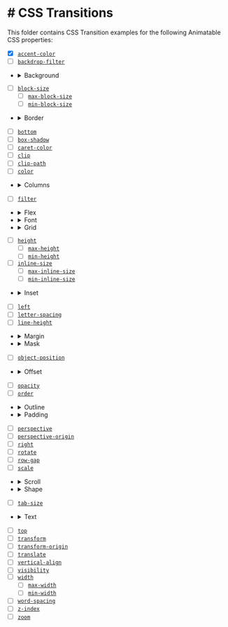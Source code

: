 # # CSS Transitions

This folder contains CSS Transition examples for the following Animatable CSS properties:

- [x] [`accent-color`](./accent-color.html)
- [ ] [`backdrop-filter`](./backdrop-filter.html)
- <details><summary>Background</summary>

    - [ ] [`background`](./background.html)
    - [x] [`background-color`](./background-color.html)
    - [ ] [`background-position`](./background-position.html)
    - [ ] [`background-size`](./background-size.html)
  </details>
- [ ] [`block-size`](./block-size.html)
    - [ ] [`max-block-size`](./max-block-size.html)
    - [ ] [`min-block-size`](./min-block-size.html)
- <details><summary>Border</summary>

    - [ ] [`border`](./border.html)
    - [ ] [`border-block-end`](./border-block-end.html)
    - [ ] [`border-block-end-color`](./border-block-end-color.html)
    - [ ] [`border-block-end-width`](./border-block-end-width.html)
    - [ ] [`border-block-start`](./border-block-start.html)
    - [ ] [`border-block-start-color`](./border-block-start-color.html)
    - [ ] [`border-block-start-width`](./border-block-start-width.html)
    - [ ] [`border-bottom`](./border-bottom.html)
    - [ ] [`border-bottom-color`](./border-bottom-color.html)
    - [ ] [`border-bottom-left-radius`](./border-bottom-left-radius.html)
    - [ ] [`border-bottom-right-radius`](./border-bottom-right-radius.html)
    - [ ] [`border-bottom-width`](./border-bottom-width.html)
    - [x] [`border-color`](./border-color.html)
    - [ ] [`border-end-end-radius`](./border-end-end-radius.html)
    - [ ] [`border-end-start-radius`](./border-end-start-radius.html)
    - [ ] [`border-image-outset`](./border-image-outset.html)
    - [ ] [`border-image-slice`](./border-image-slice.html)
    - [ ] [`border-image-width`](./border-image-width.html)
    - [ ] [`border-inline-end`](./border-inline-end.html)
    - [ ] [`border-inline-end-color`](./border-inline-end-color.html)
    - [ ] [`border-inline-end-width`](./border-inline-end-width.html)
    - [ ] [`border-inline-start`](./border-inline-start.html)
    - [ ] [`border-inline-start-color`](./border-inline-start-color.html)
    - [ ] [`border-inline-start-width`](./border-inline-start-width.html)
    - [ ] [`border-left`](./border-left.html)
    - [ ] [`border-left-color`](./border-left-color.html)
    - [ ] [`border-left-width`](./border-left-width.html)
    - [ ] [`border-radius`](./border-radius.html)
    - [ ] [`border-right`](./border-right.html)
    - [ ] [`border-right-color`](./border-right-color.html)
    - [ ] [`border-right-width`](./border-right-width.html)
    - [ ] [`border-start-end-radius`](./border-start-end-radius.html)
    - [ ] [`border-start-start-radius`](./border-start-start-radius.html)
    - [ ] [`border-top`](./border-top.html)
    - [ ] [`border-top-color`](./border-top-color.html)
    - [ ] [`border-top-left-radius`](./border-top-left-radius.html)
    - [ ] [`border-top-right-radius`](./border-top-right-radius.html)
    - [ ] [`border-top-width`](./border-top-width.html)
    - [ ] [`border-width`](./border-width.html)
  </details>
- [ ] [`bottom`](./bottom.html)
- [ ] [`box-shadow`](./box-shadow.html)
- [ ] [`caret-color`](./caret-color.html)
- [ ] [`clip`](./clip.html)
- [ ] [`clip-path`](./clip-path.html)
- [ ] [`color`](./color.html)
- <details><summary>Columns</summary>

    - [ ] [`column-count`](./column-count.html)
    - [ ] [`column-gap`](./column-gap.html)
    - [ ] [`column-rule`](./column-rule.html)
    - [ ] [`column-rule-color`](./column-rule-color.html)
    - [ ] [`column-rule-width`](./column-rule-width.html)
    - [ ] [`column-width`](./column-width.html)
    - [ ] [`columns`](./columns.html)
  </details>
- [ ] [`filter`](./filter.html)
- <details><summary>Flex</summary>

    - [ ] [`flex`](./flex.html)
    - [ ] [`flex-basis`](./flex-basis.html)
    - [ ] [`flex-grow`](./flex-grow.html)
    - [ ] [`flex-shrink`](./flex-shrink.html)
  </details>
- <details><summary>Font</summary>

    - [ ] [`font`](./font.html)
    - [ ] [`font-size`](./font-size.html)
    - [ ] [`font-size-adjust`](./font-size-adjust.html)
    - [ ] [`font-stretch`](./font-stretch.html)
    - [ ] [`font-variation-settings`](./font-variation-settings.html)
    - [ ] [`font-weight`](./font-weight.html)
  </details>
- <details><summary>Grid</summary>

    - [ ] [`gap`](./gap.html)
    - [ ] [`grid-column-gap`](./grid-column-gap.html)
    - [ ] [`grid-gap`](./grid-gap.html)
    - [ ] [`grid-row-gap`](./grid-row-gap.html)
    - [ ] [`grid-template-columns`](./grid-template-columns.html)
    - [ ] [`grid-template-rows`](./grid-template-rows.html)
  </details>
- [ ] [`height`](./height.html)
    - [ ] [`max-height`](./max-height.html)
    - [ ] [`min-height`](./min-height.html)
- [ ] [`inline-size`](./inline-size.html)
    - [ ] [`max-inline-size`](./max-inline-size.html)
    - [ ] [`min-inline-size`](./min-inline-size.html)
- <details><summary>Inset</summary>

    - [ ] [`inset`](./inset.html)
    - [ ] [`inset-block`](./inset-block.html)
    - [ ] [`inset-block-end`](./inset-block-end.html)
    - [ ] [`inset-block-start`](./inset-block-start.html)
    - [ ] [`inset-inline`](./inset-inline.html)
    - [ ] [`inset-inline-end`](./inset-inline-end.html)
    - [ ] [`inset-inline-start`](./inset-inline-start.html)
  </details>
- [ ] [`left`](./left.html)
- [ ] [`letter-spacing`](./letter-spacing.html)
- [ ] [`line-height`](./line-height.html)
- <details><summary>Margin</summary>

    - [ ] [`margin`](./margin.html)
    - [ ] [`margin-block-end`](./margin-block-end.html)
    - [ ] [`margin-block-start`](./margin-block-start.html)
    - [ ] [`margin-bottom`](./margin-bottom.html)
    - [ ] [`margin-inline-end`](./margin-inline-end.html)
    - [ ] [`margin-inline-start`](./margin-inline-start.html)
    - [ ] [`margin-left`](./margin-left.html)
    - [ ] [`margin-right`](./margin-right.html)
    - [ ] [`margin-top`](./margin-top.html)
  </details>
- <details><summary>Mask</summary>

    - [ ] [`mask`](./mask.html)
    - [ ] [`mask-border`](./mask-border.html)
    - [ ] [`mask-position`](./mask-position.html)
    - [ ] [`mask-size`](./mask-size.html)
  </details>
- [ ] [`object-position`](./object-position.html)
- <details><summary>Offset</summary>

    - [ ] [`offset`](./offset.html)
    - [ ] [`offset-anchor`](./offset-anchor.html)
    - [ ] [`offset-distance`](./offset-distance.html)
    - [ ] [`offset-path`](./offset-path.html)
    - [ ] [`offset-position`](./offset-position.html)
    - [ ] [`offset-rotate`](./offset-rotate.html)
  </details>
- [ ] [`opacity`](./opacity.html)
- [ ] [`order`](./order.html)
- <details><summary>Outline</summary>

    - [ ] [`outline`](./outline.html)
    - [ ] [`outline-color`](./outline-color.html)
    - [ ] [`outline-offset`](./outline-offset.html)
    - [ ] [`outline-width`](./outline-width.html)
  </details>
- <details><summary>Padding</summary>

    - [ ] [`padding`](./padding.html)
    - [ ] [`padding-block-end`](./padding-block-end.html)
    - [ ] [`padding-block-start`](./padding-block-start.html)
    - [ ] [`padding-bottom`](./padding-bottom.html)
    - [ ] [`padding-inline-end`](./padding-inline-end.html)
    - [ ] [`padding-inline-start`](./padding-inline-start.html)
    - [ ] [`padding-left`](./padding-left.html)
    - [ ] [`padding-right`](./padding-right.html)
    - [ ] [`padding-top`](./padding-top.html)
  </details>
- [ ] [`perspective`](./perspective.html)
- [ ] [`perspective-origin`](./perspective-origin.html)
- [ ] [`right`](./right.html)
- [ ] [`rotate`](./rotate.html)
- [ ] [`row-gap`](./row-gap.html)
- [ ] [`scale`](./scale.html)
- <details><summary>Scroll</summary>

    - [ ] [`scroll-margin`](./scroll-margin.html)
    - [ ] [`scroll-margin-block`](./scroll-margin-block.html)
    - [ ] [`scroll-margin-block-end`](./scroll-margin-block-end.html)
    - [ ] [`scroll-margin-block-start`](./scroll-margin-block-start.html)
    - [ ] [`scroll-margin-bottom`](./scroll-margin-bottom.html)
    - [ ] [`scroll-margin-inline`](./scroll-margin-inline.html)
    - [ ] [`scroll-margin-inline-end`](./scroll-margin-inline-end.html)
    - [ ] [`scroll-margin-inline-start`](./scroll-margin-inline-start.html)
    - [ ] [`scroll-margin-left`](./scroll-margin-left.html)
    - [ ] [`scroll-margin-right`](./scroll-margin-right.html)
    - [ ] [`scroll-margin-top`](./scroll-margin-top.html)
    - [ ] [`scroll-padding`](./scroll-padding.html)
    - [ ] [`scroll-padding-block`](./scroll-padding-block.html)
    - [ ] [`scroll-padding-block-end`](./scroll-padding-block-end.html)
    - [ ] [`scroll-padding-block-start`](./scroll-padding-block-start.html)
    - [ ] [`scroll-padding-bottom`](./scroll-padding-bottom.html)
    - [ ] [`scroll-padding-inline`](./scroll-padding-inline.html)
    - [ ] [`scroll-padding-inline-end`](./scroll-padding-inline-end.html)
    - [ ] [`scroll-padding-inline-start`](./scroll-padding-inline-start.html)
    - [ ] [`scroll-padding-left`](./scroll-padding-left.html)
    - [ ] [`scroll-padding-right`](./scroll-padding-right.html)
    - [ ] [`scroll-padding-top`](./scroll-padding-top.html)
    - [ ] [`scroll-snap-coordinate`](./scroll-snap-coordinate.html)
    - [ ] [`scroll-snap-destination`](./scroll-snap-destination.html)
    - [ ] [`scrollbar-color`](./scrollbar-color.html)
  </details>
- <details><summary>Shape</summary>

    - [ ] [`shape-image-threshold`](./shape-image-threshold.html)
    - [ ] [`shape-margin`](./shape-margin.html)
    - [ ] [`shape-outside`](./shape-outside.html)
  </details>
- [ ] [`tab-size`](./tab-size.html)
- <details><summary>Text</summary>

    - [ ] [`text-decoration`](./text-decoration.html)
    - [ ] [`text-decoration-color`](./text-decoration-color.html)
    - [ ] [`text-decoration-thickness`](./text-decoration-thickness.html)
    - [ ] [`text-emphasis`](./text-emphasis.html)
    - [ ] [`text-emphasis-color`](./text-emphasis-color.html)
    - [ ] [`text-indent`](./text-indent.html)
    - [ ] [`text-shadow`](./text-shadow.html)
    - [ ] [`text-underline-offset`](./text-underline-offset.html)
  </details>
- [ ] [`top`](./top.html)
- [ ] [`transform`](./transform.html)
- [ ] [`transform-origin`](./transform-origin.html)
- [ ] [`translate`](./translate.html)
- [ ] [`vertical-align`](./vertical-align.html)
- [ ] [`visibility`](./visibility.html)
- [ ] [`width`](./width.html)
    - [ ] [`max-width`](./max-width.html)
    - [ ] [`min-width`](./min-width.html)
- [ ] [`word-spacing`](./word-spacing.html)
- [ ] [`z-index`](./z-index.html)
- [ ] [`zoom`](./zoom.html)
